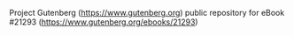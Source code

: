 Project Gutenberg (https://www.gutenberg.org) public repository for eBook #21293 (https://www.gutenberg.org/ebooks/21293)

